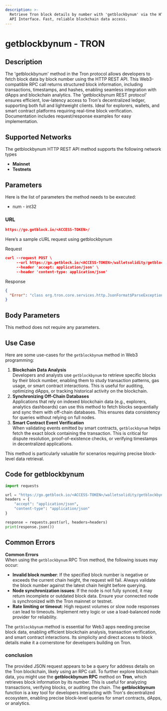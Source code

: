 ```yaml
---
description: >-
  Retrieve Tron block details by number with 'getblockbynum' via the HTTP REST
  API Interface. Fast, reliable blockchain data access.
---
```


# getblockbynum - TRON

## Description

The 'getblockbynum' method in the Tron protocol allows developers to fetch block data by block number using the HTTP REST API. This Web3-compatible RPC call returns structured block information, including transactions, timestamps, and hashes, enabling seamless integration with dApps and blockchain analytics. The 'getblockbynum REST protocol' ensures efficient, low-latency access to Tron's decentralized ledger, supporting both full and lightweight clients. Ideal for explorers, wallets, and smart contract platforms requiring real-time block verification. Documentation includes request/response examples for easy implementation.

## Supported Networks

The getblockbynum HTTP REST API method supports the following network types

* **Mainnet**
* **Testnets**

## Parameters

Here is the list of parameters the method needs to be executed:

* num  &#x20;\- int32

### URL

```json
https://go.getblock.io/<ACCESS-TOKEN>/
```

Here’s a sample cURL request using getblockbynum

Request

```json
curl --request POST \
     --url https://go.getblock.io/<ACCESS-TOKEN>/walletsolidity/getblockbynum \
     --header 'accept: application/json' \
     --header 'content-type: application/json'
```

Response

```json
{
  "Error": "class org.tron.core.services.http.JsonFormat$ParseException : 1:1: Expected \"{\"."
}
```

## Body Parameters

This method does not require any parameters.

## Use Case

Here are some use-cases for the `getblockbynum` method in Web3 programming:

1. **Blockchain Data Analysis**\
   Developers and analysts use `getblockbynum` to retrieve specific blocks by their block number, enabling them to study transaction patterns, gas usage, or smart contract interactions. This is useful for auditing, optimizing dApps, or tracking historical activity on the blockchain.
2. **Synchronizing Off-Chain Databases**\
   Applications that rely on indexed blockchain data (e.g., explorers, analytics dashboards) can use this method to fetch blocks sequentially and sync them with off-chain databases. This ensures data consistency for queries without relying on full nodes.
3. **Smart Contract Event Verification**\
   When validating events emitted by smart contracts, `getblockbynum` helps fetch the exact block containing the transaction. This is critical for dispute resolution, proof-of-existence checks, or verifying timestamps in decentralized applications.

This method is particularly valuable for scenarios requiring precise block-level data retrieval.

## Code for getblockbynum

```python
import requests

url = "https://go.getblock.io/<ACCESS-TOKEN>/walletsolidity/getblockbynum"
headers = {
    "accept": "application/json",
    "content-type": "application/json"
}

response = requests.post(url, headers=headers)
print(response.json())
```

## Common Errors

**Common Errors**\
When using the `getblockbynum` RPC Tron method, the following issues may occur:

* **Invalid block number**: If the specified block number is negative or exceeds the current chain height, the request will fail. Always validate the block number against the latest chain height before querying.
* **Node synchronization issues**: If the node is not fully synced, it may return incomplete or outdated block data. Ensure your connected node is synchronized with the Tron mainnet or testnet.
* **Rate limiting or timeout**: High request volumes or slow node responses can lead to timeouts. Implement retry logic or use a load-balanced node provider for reliability.

The `getblockbynum` method is essential for Web3 apps needing precise block data, enabling efficient blockchain analysis, transaction verification, and smart contract interactions. Its simplicity and direct access to block details make it a cornerstone for developers building on Tron.

### conclusion

The provided JSON request appears to be a query for address details on the Tron blockchain, likely using an RPC call. To further explore blockchain data, you might use the **getblockbynum RPC** method on **Tron**, which retrieves block information by its number. This is useful for analyzing transactions, verifying blocks, or auditing the chain. The **getblockbynum** function is a key tool for developers interacting with Tron's decentralized ecosystem, enabling precise block-level queries for smart contracts, dApps, or analytics.
